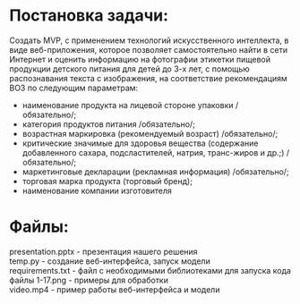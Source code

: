 # Постановка задачи:
Cоздать MVP, с применением технологий искусственного интеллекта, в виде веб-приложения, которое позволяет самостоятельно найти в сети Интернет и оценить информацию на фотографии этикетки пищевой продукции детского питания для детей до 3-х лет, с помощью распознавания текста с изображения, на соответствие рекомендациям ВОЗ по следующим параметрам:
- наименование продукта на лицевой стороне упаковки /обязательно/;
- категория продуктов питания /обязательно/;
- возрастная маркировка (рекомендуемый возраст) /обязательно/;
- критические значимые для здоровья вещества (содержание добавленного сахара, подсластителей, натрия, транс-жиров и др.;) /обязательно/;
- маркетинговые декларации (рекламная информация) /обязательно/;
- торговая марка продукта (торговый бренд);
- наименование компании изготовителя


# Файлы:
presentation.pptx - презентация нашего решения \
temp.py - создание веб-интерфейса, запуск модели \
requirements.txt - файл с необходимыми библиотеками для запуска кода \
файлы 1-17.png - примеры для обработки \
video.mp4 - пример работы веб-интерфейса и модели
